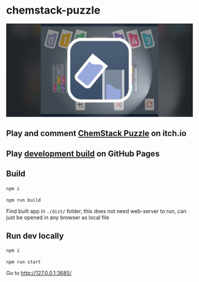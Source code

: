 # chemstack-puzzle

![An icon on top of game screen](./cover.jpg "Cover")

## Play and comment [ChemStack Puzzle](https://ndry.itch.io/chemstack-puzzle) on itch.io
## Play [development build](https://ndry.github.io/chemstack-puzzle/dist/) on GitHub Pages

## Build

`npm i`

`npm run build`

Find built app in `./dist/` folder,
this does not need web-server to run, 
can just be opened in any browser as local file

## Run dev locally

`npm i`

`npm run start`

Go to http://127.0.0.1:3685/
